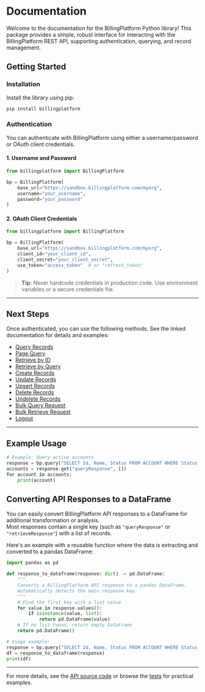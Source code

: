 # Documentation

Welcome to the documentation for the BillingPlatform Python library! This package provides a simple, robust interface for interacting with the BillingPlatform REST API, supporting authentication, querying, and record management.

## Getting Started

### Installation

Install the library using pip:

```sh
pip install billingplatform
```

### Authentication

You can authenticate with BillingPlatform using either a username/password or OAuth client credentials.

#### 1. Username and Password

```python
from billingplatform import BillingPlatform

bp = BillingPlatform(
    base_url="https://sandbox.billingplatform.com/myorg",
    username="your_username",
    password="your_password"
)
```

#### 2. OAuth Client Credentials

```python
from billingplatform import BillingPlatform

bp = BillingPlatform(
    base_url="https://sandbox.billingplatform.com/myorg",
    client_id="your_client_id",
    client_secret="your_client_secret",
    use_token="access_token"  # or "refresh_token"
)
```

> **Tip:** Never hardcode credentials in production code. Use environment variables or a secure credentials file.

---

## Next Steps

Once authenticated, you can use the following methods. See the linked documentation for details and examples:

- [Query Records](query.md)
- [Page Query](page_query.md)
- [Retrieve by ID](retrieve_by_id.md)
- [Retrieve by Query](retrieve_by_query.md)
- [Create Records](create.md)
- [Update Records](update.md)
- [Upsert Records](upsert.md)
- [Delete Records](delete.md)
- [Undelete Records](undelete.md)
- [Bulk Query Request](bulk_query_request.md)
- [Bulk Retrieve Request](bulk_retrieve_request.md)
- [Logout](logout.md)

---

## Example Usage

```python
# Example: Query active accounts
response = bp.query("SELECT Id, Name, Status FROM ACCOUNT WHERE Status = 'ACTIVE'")
accounts = response.get("queryResponse", [])
for account in accounts:
    print(account)
```

## Converting API Responses to a DataFrame

You can easily convert BillingPlatform API responses to a DataFrame for additional transformation or analysis.  
Most responses contain a single key (such as `"queryResponse"` or `"retrieveResponse"`) with a list of records.

Here's an example with a reusable function where the data is extracting and converted to a pandas DataFrame:

```python
import pandas as pd

def response_to_dataframe(response: dict) -> pd.DataFrame:
    """
    Converts a BillingPlatform API response to a pandas DataFrame.
    Automatically detects the main response key.
    """
    # Find the first key with a list value
    for value in response.values():
        if isinstance(value, list):
            return pd.DataFrame(value)
    # If no list found, return empty DataFrame
    return pd.DataFrame()

# Usage example:
response = bp.query("SELECT Id, Name, Status FROM ACCOUNT WHERE Status = 'ACTIVE'")
df = response_to_dataframe(response)
print(df)
```

---

For more details, see the [API source code](../src/billingplatform/api.py) or browse the [tests](../tests/README.md) for practical examples.